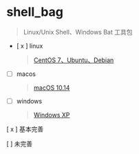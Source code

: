 # shell_bag
> Linux/Unix Shell、Windows Bat 工具包

- [ x ] linux
    > [CentOS 7、Ubuntu、Debian](https://github.com/godcheese/shell_bag/tree/master/linux)

- [ ] macos
    > [macOS 10.14](https://github.com/godcheese/shell_bag/tree/master/macos)

- [ ] windows
    > [Windows XP](https://github.com/godcheese/shell_bag/tree/master/windows)



[ x ] 基本完善

[  ] 未完善
